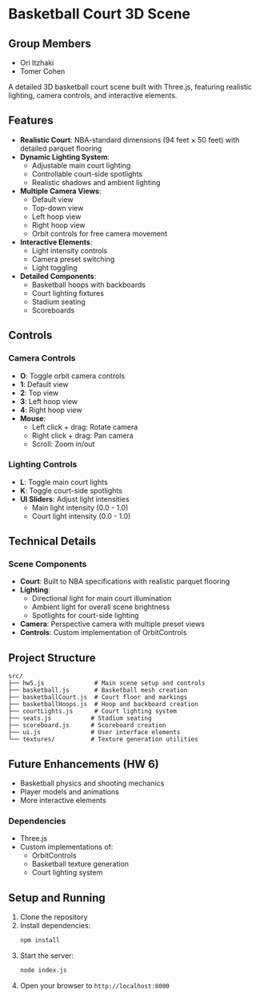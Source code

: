 # Basketball Court 3D Scene

## Group Members
- Ori Itzhaki
- Tomer Cohen

A detailed 3D basketball court scene built with Three.js, featuring realistic lighting, camera controls, and interactive elements.

## Features

- **Realistic Court**: NBA-standard dimensions (94 feet × 50 feet) with detailed parquet flooring
- **Dynamic Lighting System**:
  - Adjustable main court lighting
  - Controllable court-side spotlights
  - Realistic shadows and ambient lighting
- **Multiple Camera Views**:
  - Default view
  - Top-down view
  - Left hoop view
  - Right hoop view
  - Orbit controls for free camera movement
- **Interactive Elements**:
  - Light intensity controls
  - Camera preset switching
  - Light toggling
- **Detailed Components**:
  - Basketball hoops with backboards
  - Court lighting fixtures
  - Stadium seating
  - Scoreboards

## Controls

### Camera Controls
- **O**: Toggle orbit camera controls
- **1**: Default view
- **2**: Top view
- **3**: Left hoop view
- **4**: Right hoop view
- **Mouse**: 
  - Left click + drag: Rotate camera
  - Right click + drag: Pan camera
  - Scroll: Zoom in/out

### Lighting Controls
- **L**: Toggle main court lights
- **K**: Toggle court-side spotlights
- **UI Sliders**: Adjust light intensities
  - Main light intensity (0.0 - 1.0)
  - Court light intensity (0.0 - 1.0)

## Technical Details

### Scene Components
- **Court**: Built to NBA specifications with realistic parquet flooring
- **Lighting**: 
  - Directional light for main court illumination
  - Ambient light for overall scene brightness
  - Spotlights for court-side lighting
- **Camera**: Perspective camera with multiple preset views
- **Controls**: Custom implementation of OrbitControls


## Project Structure

```
src/
├── hw5.js              # Main scene setup and controls
├── basketball.js       # Basketball mesh creation
├── basketballCourt.js  # Court floor and markings
├── basketballHoops.js  # Hoop and backboard creation
├── courtLights.js      # Court lighting system
├── seats.js           # Stadium seating
├── scoreboard.js      # Scoreboard creation
├── ui.js              # User interface elements
└── textures/          # Texture generation utilities
```

## Future Enhancements (HW 6)

- Basketball physics and shooting mechanics
- Player models and animations
- More interactive elements

### Dependencies
- Three.js
- Custom implementations of:
  - OrbitControls
  - Basketball texture generation
  - Court lighting system

## Setup and Running

1. Clone the repository
2. Install dependencies:
   ```bash
   npm install
   ```
3. Start the server:
   ```bash
   node index.js
   ```
4. Open your browser to `http://localhost:8000`

